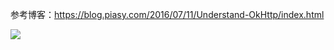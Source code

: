 参考博客：https://blog.piasy.com/2016/07/11/Understand-OkHttp/index.html

![](https://blog.piasy.com/img/201607/okhttp_full_process.png)
